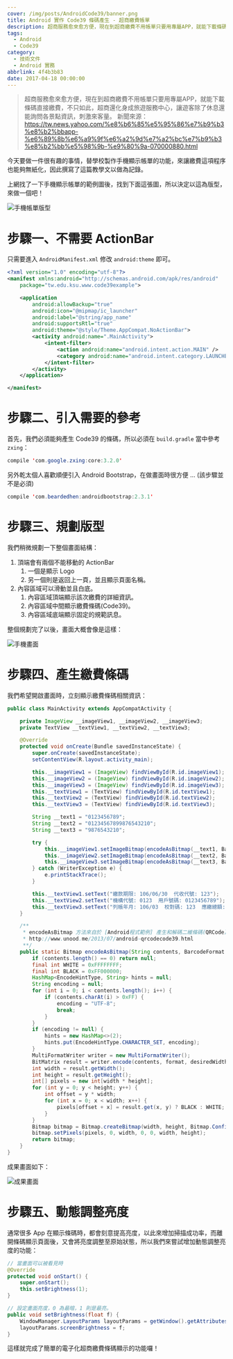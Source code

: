 ```yaml
---
cover: /img/posts/AndroidCode39/banner.png
title: Android 實作 Code39 條碼產生 - 超商繳費帳單
description: 超商服務愈來愈方便，現在到超商繳費不用帳單只要用專屬APP，就能下載條碼直接繳費 ...
tags:
  - Android
  - Code39
category:
  - 技術文件
  - Android 實務
abbrlink: 4f4b3b83
date: 2017-04-18 00:00:00
---
```


> 超商服務愈來愈方便，現在到超商繳費不用帳單只要用專屬APP，就能下載條碼直接繳費，不只如此，超商還化身成旅遊服務中心，讓遊客除了休息還能詢問各景點資訊，刺激來客量。
> 新聞來源：https://tw.news.yahoo.com/%e8%b6%85%e5%95%86%e7%b9%b3%e8%b2%bbapp-%e6%89%8b%e6%a9%9f%e6%a2%9d%e7%a2%bc%e7%b9%b3%e8%b2%bb%e5%98%9b-%e9%80%9a-070000880.html

今天要做一件很有趣的事情，替學校製作手機顯示帳單的功能，來讓繳費這項程序也能夠無紙化，因此撰寫了這篇教學文以做為記錄。

上網找了一下手機顯示帳單的範例圖後，找到下面這張圖，所以決定以這為版型，來做一個吧！

![手機帳單版型](/img/posts/AndroidCode39/1.png)

# 步驟一、不需要 ActionBar

只需要進入 `AndroidManifest.xml` 修改 `android:theme` 即可。

```xml
<?xml version="1.0" encoding="utf-8"?>
<manifest xmlns:android="http://schemas.android.com/apk/res/android"
    package="tw.edu.ksu.www.code39example">

    <application
        android:allowBackup="true"
        android:icon="@mipmap/ic_launcher"
        android:label="@string/app_name"
        android:supportsRtl="true"
        android:theme="@style/Theme.AppCompat.NoActionBar">
        <activity android:name=".MainActivity">
            <intent-filter>
                <action android:name="android.intent.action.MAIN" />
                <category android:name="android.intent.category.LAUNCHER" />
            </intent-filter>
        </activity>
    </application>

</manifest>
```

# 步驟二、引入需要的參考

首先，我們必須能夠產生 Code39 的條碼，所以必須在 `build.gradle` 當中參考 `zxing`：

```java
compile 'com.google.zxing:core:3.2.0'
```

另外乾太個人喜歡順便引入 Android Bootstrap，在做畫面時很方便 ... (該步驟並不是必須)

```java
compile 'com.beardedhen:androidbootstrap:2.3.1'
```

# 步驟三、規劃版型

我們稍微規劃一下整個畫面結構：

1. 頂端會有兩個不能移動的 ActionBar
    1. 一個是顯示 Logo
    2. 另一個則是返回上一頁，並且顯示頁面名稱。
2. 內容區域可以滑動並且白底。
    1. 內容區域頂端顯示該次繳費的詳細資訊。
    2. 內容區域中間顯示繳費條碼(Code39)。
    3. 內容區域底端顯示固定的規範訊息。

整個規劃完了以後，畫面大概會像是這樣：

![手機畫面](/img/posts/AndroidCode39/2.png)

# 步驟四、產生繳費條碼

我們希望開啟畫面時，立刻顯示繳費條碼相關資訊：

```java
public class MainActivity extends AppCompatActivity {

    private ImageView __imageView1, __imageView2, __imageView3;
    private TextView __textView1, __textView2, __textView3;

    @Override
    protected void onCreate(Bundle savedInstanceState) {
        super.onCreate(savedInstanceState);
        setContentView(R.layout.activity_main);

        this.__imageView1 = (ImageView) findViewById(R.id.imageView1);
        this.__imageView2 = (ImageView) findViewById(R.id.imageView2);
        this.__imageView3 = (ImageView) findViewById(R.id.imageView3);
        this.__textView1 = (TextView) findViewById(R.id.textView1);
        this.__textView2 = (TextView) findViewById(R.id.textView2);
        this.__textView3 = (TextView) findViewById(R.id.textView3);

        String __text1 = "0123456789";
        String __text2 = "01234567899876543210";
        String __text3 = "9876543210";

        try {
            this.__imageView1.setImageBitmap(encodeAsBitmap(__text1, BarcodeFormat.CODE_39, 900, 200));
            this.__imageView2.setImageBitmap(encodeAsBitmap(__text2, BarcodeFormat.CODE_39, 900, 200));
            this.__imageView3.setImageBitmap(encodeAsBitmap(__text3, BarcodeFormat.CODE_39, 900, 200));
        } catch (WriterException e) {
            e.printStackTrace();
        }

        this.__textView1.setText("繳款期限: 106/06/30  代收代號: 123");
        this.__textView2.setText("機構代號: 0123  用戶號碼: 0123456789");
        this.__textView3.setText("列帳年月: 106/03  校對碼: 123  應繳總額: $500");
    }

    /**
     * encodeAsBitmap 方法來自於 [Android程式範例] 產生和解碼二維條碼(QRCode)與一維條碼(CODE39)
     * http://www.unood.me/2013/07/android-qrcodecode39.html
     **/
    public static Bitmap encodeAsBitmap(String contents, BarcodeFormat format, int desiredWidth, int desiredHeight) throws WriterException {
        if (contents.length() == 0) return null;
        final int WHITE = 0xFFFFFFFF;
        final int BLACK = 0xFF000000;
        HashMap<EncodeHintType, String> hints = null;
        String encoding = null;
        for (int i = 0; i < contents.length(); i++) {
            if (contents.charAt(i) > 0xFF) {
                encoding = "UTF-8";
                break;
            }
        }
        if (encoding != null) {
            hints = new HashMap<>(2);
            hints.put(EncodeHintType.CHARACTER_SET, encoding);
        }
        MultiFormatWriter writer = new MultiFormatWriter();
        BitMatrix result = writer.encode(contents, format, desiredWidth, desiredHeight, hints);
        int width = result.getWidth();
        int height = result.getHeight();
        int[] pixels = new int[width * height];
        for (int y = 0; y < height; y++) {
            int offset = y * width;
            for (int x = 0; x < width; x++) {
                pixels[offset + x] = result.get(x, y) ? BLACK : WHITE;
            }
        }
        Bitmap bitmap = Bitmap.createBitmap(width, height, Bitmap.Config.ARGB_8888);
        bitmap.setPixels(pixels, 0, width, 0, 0, width, height);
        return bitmap;
    }
}
```

成果畫面如下：

![成果畫面](/img/posts/AndroidCode39/3.png)

# 步驟五、動態調整亮度

通常很多 App 在顯示條碼時，都會刻意提高亮度，以此來增加掃描成功率，而離開條碼顯示頁面後，又會將亮度調整至原始狀態，所以我們來嘗試增加動態調整亮度的功能：

```java
// 當畫面可以被看見時
@Override
protected void onStart() {
    super.onStart();
    this.setBrightness(1);
}

// 設定畫面亮度，0 為最暗，1 則是最亮。
public void setBrightness(float f) {
    WindowManager.LayoutParams layoutParams = getWindow().getAttributes();
    layoutParams.screenBrightness = f;
}
```

這樣就完成了簡單的電子化超商繳費條碼顯示的功能囉！
